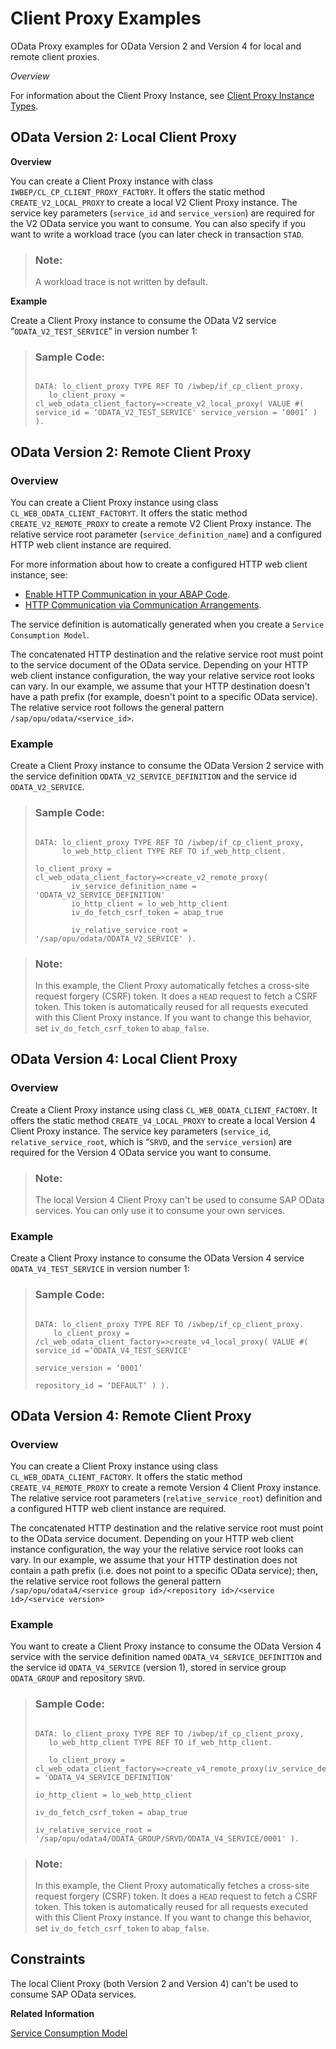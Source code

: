 <!-- loio7984f7104ab74f35a1a8da57e7421022 -->

# Client Proxy Examples

OData Proxy examples for OData Version 2 and Version 4 for local and remote client proxies.

*Overview*

For information about the Client Proxy Instance, see [Client Proxy Instance Types](client-proxy-instance-types-079517f.md).



<a name="loio7984f7104ab74f35a1a8da57e7421022__section_gwk_52x_5sb"/>

## OData Version 2: Local Client Proxy

**Overview**

You can create a Client Proxy instance with class `IWBEP/CL_CP_CLIENT_PROXY_FACTORY`. It offers the static method `CREATE_V2_LOCAL_PROXY` to create a local V2 Client Proxy instance. The service key parameters \(`service_id` and `service_version`\) are required for the V2 OData service you want to consume. You can also specify if you want to write a workload trace \(you can later check in transaction `STAD`.

> ### Note:  
> A workload trace is not written by default.

**Example**

Create a Client Proxy instance to consume the OData V2 service “`ODATA_V2_TEST_SERVICE`” in version number 1:

> ### Sample Code:  
> ```
> 
> DATA: lo_client_proxy TYPE REF TO /iwbep/if_cp_client_proxy.
> 	 lo_client_proxy = cl_web_odata_client_factory=>create_v2_local_proxy( VALUE #( service_id = ‘ODATA_V2_TEST_SERVICE' service_version = ‘0001’ ) ). 
> ```



<a name="loio7984f7104ab74f35a1a8da57e7421022__section_rd3_tgx_5sb"/>

## OData Version 2: Remote Client Proxy



### Overview

You can create a Client Proxy instance using class `CL_WEB_ODATA_CLIENT_FACTORYT`. It offers the static method `CREATE_V2_REMOTE_PROXY` to create a remote V2 Client Proxy instance. The relative service root parameter \(`service_definition_name`\) and a configured HTTP web client instance are required.

For more information about how to create a configured HTTP web client instance, see:

-   [Enable HTTP Communication in your ABAP Code](enable-http-communication-in-your-abap-code-cef1ada.md).
-   [HTTP Communication via Communication Arrangements](http-communication-via-communication-arrangements-3047582.md).

The service definition is automatically generated when you create a `Service Consumption Model`.

The concatenated HTTP destination and the relative service root must point to the service document of the OData service. Depending on your HTTP web client instance configuration, the way your relative service root looks can vary. In our example, we assume that your HTTP destination doesn't have a path prefix \(for example, doesn't point to a specific OData service\). The relative service root follows the general pattern `/sap/opu/odata/<service_id>`.



### Example

Create a Client Proxy instance to consume the OData Version 2 service with the service definition `ODATA_V2_SERVICE_DEFINITION` and the service id `ODATA_V2_SERVICE`.

> ### Sample Code:  
> ```
> 
> DATA: lo_client_proxy TYPE REF TO /iwbep/if_cp_client_proxy,
>       lo_web_http_client TYPE REF TO if_web_http_client.
> 
> lo_client_proxy = cl_web_odata_client_factory=>create_v2_remote_proxy(
> 		  iv_service_definition_name = 'ODATA_V2_SERVICE_DEFINITION'
> 		  io_http_client = lo_web_http_client
> 		  iv_do_fetch_csrf_token = abap_true
> 			
> 		  iv_relative_service_root = '/sap/opu/odata/ODATA_V2_SERVICE' ).
> ```

> ### Note:  
> In this example, the Client Proxy automatically fetches a cross-site request forgery \(CSRF\) token. It does a `HEAD` request to fetch a CSRF token. This token is automatically reused for all requests executed with this Client Proxy instance. If you want to change this behavior, set `iv_do_fetch_csrf_token` to `abap_false`.



<a name="loio7984f7104ab74f35a1a8da57e7421022__section_v44_tgx_5sb"/>

## OData Version 4: Local Client Proxy



### Overview

Create a Client Proxy instance using class `CL_WEB_ODATA_CLIENT_FACTORY`. It offers the static method `CREATE_V4_LOCAL_PROXY` to create a local Version 4 Client Proxy instance. The service key parameters \(`service_id`, `relative_service_root`, which is “`SRVD`, and the `service_version`\) are required for the Version 4 OData service you want to consume.

> ### Note:  
> The local Version 4 Client Proxy can't be used to consume SAP OData services. You can only use it to consume your own services.



### Example

Create a Client Proxy instance to consume the OData Version 4 service `ODATA_V4_TEST_SERVICE` in version number 1:

> ### Sample Code:  
> ```
> 
> DATA: lo_client_proxy TYPE REF TO /iwbep/if_cp_client_proxy. 
> 	  lo_client_proxy = /cl_web_odata_client_factory=>create_v4_local_proxy( VALUE #( service_id =‘ODATA_V4_TEST_SERVICE'	
> 																						service_version = ‘0001’ 
> 																						repository_id = ‘DEFAULT’ ) ).
> 
> ```



<a name="loio7984f7104ab74f35a1a8da57e7421022__section_wh1_xgx_5sb"/>

## OData Version 4: Remote Client Proxy



### Overview

You can create a Client Proxy instance using class `CL_WEB_ODATA_CLIENT_FACTORY`. It offers the static method `CREATE_V4_REMOTE_PROXY` to create a remote Version 4 Client Proxy instance. The relative service root parameters \(`relative_service_root`\) definition and a configured HTTP web client instance are required.

The concatenated HTTP destination and the relative service root must point to the OData service document. Depending on your HTTP web client instance configuration, the way your the relative service root looks can vary. In our example, we assume that your HTTP destination does not contain a path prefix \(i.e. does not point to a specific OData service\); then, the relative service root follows the general pattern `/sap/opu/odata4/<service group id>/<repository id>/<service id>/<service version>`



### Example

You want to create a Client Proxy instance to consume the OData Version 4 service with the service definition named `ODATA_V4_SERVICE_DEFINITION` and the service id `ODATA_V4_SERVICE` \(version 1\), stored in service group `ODATA_GROUP` and repository `SRVD`.

> ### Sample Code:  
> ```
> 
> DATA: lo_client_proxy TYPE REF TO /iwbep/if_cp_client_proxy,	
> 	 lo_web_http_client TYPE REF TO if_web_http_client.
> 
> 	 lo_client_proxy = cl_web_odata_client_factory=>create_v4_remote_proxy(iv_service_definition_name = 'ODATA_V4_SERVICE_DEFINITION'
> 															   io_http_client = lo_web_http_client
> 															   iv_do_fetch_csrf_token = abap_true
> 															   iv_relative_service_root = '/sap/opu/odata4/ODATA_GROUP/SRVD/ODATA_V4_SERVICE/0001' ).
> ```

> ### Note:  
> In this example, the Client Proxy automatically fetches a cross-site request forgery \(CSRF\) token. It does a `HEAD` request to fetch a CSRF token. This token is automatically reused for all requests executed with this Client Proxy instance. If you want to change this behavior, set `iv_do_fetch_csrf_token` to `abap_false`.



<a name="loio7984f7104ab74f35a1a8da57e7421022__section_r3y_xl3_ytb"/>

## Constraints

The local Client Proxy \(both Version 2 and Version 4\) can't be used to consume SAP OData services.

**Related Information**  


[Service Consumption Model](service-consumption-model-ed5d88e.md "Consume a remote OData request in the Client Proxy instance.")

